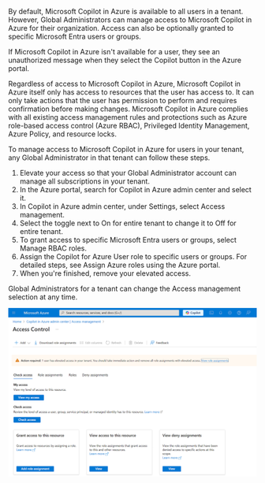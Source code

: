 By default, Microsoft Copilot in Azure is available to all users in a tenant. However, Global Administrators can manage access to Microsoft Copilot in Azure for their organization. Access can also be optionally granted to specific Microsoft Entra users or groups.

If Microsoft Copilot in Azure isn't available for a user, they see an unauthorized message when they select the Copilot button in the Azure portal.

Regardless of access to Microsoft Copilot in Azure, Microsoft Copilot in Azure itself only has access to resources that the user has access to. It can only take actions that the user has permission to perform and requires confirmation before making changes. Microsoft Copilot in Azure complies with all existing access management rules and protections such as Azure role-based access control (Azure RBAC), Privileged Identity Management, Azure Policy, and resource locks.

To manage access to Microsoft Copilot in Azure for users in your tenant, any Global Administrator in that tenant can follow these steps.

1. Elevate your access so that your Global Administrator account can manage all subscriptions in your tenant.
1. In the Azure portal, search for Copilot in Azure admin center and select it.
1. In Copilot in Azure admin center, under Settings, select Access management.
1. Select the toggle next to On for entire tenant to change it to Off for entire tenant.
1. To grant access to specific Microsoft Entra users or groups, select Manage RBAC roles.
1. Assign the Copilot for Azure User role to specific users or groups. For detailed steps, see Assign Azure roles using the Azure portal.
1. When you're finished, remove your elevated access.

Global Administrators for a tenant can change the Access management selection at any time.

[![A screenshot the Azure portal where access to Microsoft Copilot in Azure is managed.](../media/access-control.png)](../media/access-control-big.png)
